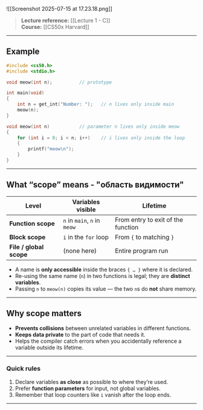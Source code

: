 ![[Screenshot 2025-07-15 at 17.23.18.png]]

> **Lecture reference:** [[Lecture 1 - C]]  
> **Course:** [[CS50x Harvard]]

---

## Example

```c
#include <cs50.h>
#include <stdio.h>

void meow(int n);          // prototype

int main(void)
{
    int n = get_int("Number: ");   // n lives only inside main
    meow(n);
}

void meow(int n)           // parameter n lives only inside meow
{
    for (int i = 0; i < n; i++)    // i lives only inside the loop
    {
        printf("meow\n");
    }
}
```

---

## What “scope” means - "область видимости"

| Level                 | Variables visible | Lifetime                 |
|-----------------------|-------------------|--------------------------|
| **Function scope**    | `n` in `main`, `n` in `meow` | From entry to exit of the function |
| **Block scope**       | `i` in the `for` loop        | From `{` to matching `}`           |
| **File / global scope** | (none here)                | Entire program run                |

* A name is **only accessible** inside the braces `{ … }` where it is declared.  
* Re-using the same name (`n`) in two functions is legal; they are **distinct variables**.  
* Passing `n` to `meow(n)` copies its value — the two `n`s do **not** share memory.

---

## Why scope matters

* **Prevents collisions** between unrelated variables in different functions.  
* **Keeps data private** to the part of code that needs it.  
* Helps the compiler catch errors when you accidentally reference a variable outside its lifetime.

---

### Quick rules

1. Declare variables **as close** as possible to where they’re used.  
2. Prefer **function parameters** for input, not global variables.  
3. Remember that loop counters like `i` vanish after the loop ends.

---